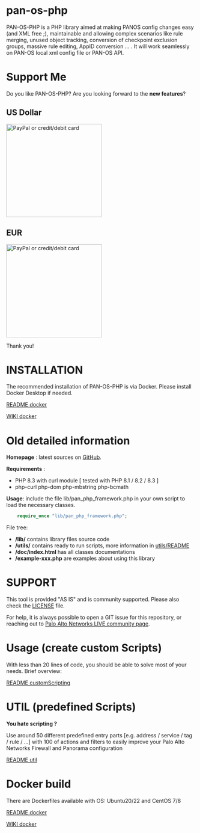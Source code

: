 pan-os-php
================


PAN-OS-PHP is a PHP library aimed at making PANOS config changes easy (and XML free ;), 
maintainable and allowing complex scenarios like rule merging, unused object tracking,
conversion of checkpoint exclusion groups, massive rule editing, AppID conversion … . 
It will work seamlessly on PAN-OS local xml config file or PAN-OS API.

Support Me
============

Do you like PAN-OS-PHP? Are you looking forward to the **new features**?

US Dollar
----------
<a href="https://buymeacoffee.com/panosphp" target="_blank">
<img src="https://github.com/swaschkut/pan-os-php/blob/develop_2-1-X/bmc_qr-2.png" alt="PayPal or credit/debit card" width="254" height="248">
</a>

EUR
----------
<a href="https://pan-os-php.sumupstore.com/products" target="_blank">
<img src="https://github.com/swaschkut/pan-os-php/blob/develop_2-1-X/sumup.jpeg" alt="PayPal or credit/debit card" width="254" height="248">
</a>


Thank you!

INSTALLATION
============

The recommended installation of PAN-OS-PHP is via Docker.
Please install Docker Desktop if needed.

[README docker](https://github.com/PaloAltoNetworks/pan-os-php/blob/main/READMEdocker.md)

[WIKI docker](https://github.com/PaloAltoNetworks/pan-os-php/wiki/docker)


Old detailed information
============
**Homepage** : latest sources on [GitHub](https://github.com/PaloAltoNetworks/pan-os-php).

**Requirements** :
 - PHP 8.3 with curl module [ tested with PHP 8.1 / 8.2 / 8.3 ]
 - php-curl php-dom php-mbstring php-bcmath

**Usage**: include the file lib/pan_php_framework.php in your own script to load the necessary classes.
```php
    require_once "lib/pan_php_framework.php";
```

File tree:
* **/lib/** contains library files source code
* **/utils/** contains ready to run scripts, more information in [utils/README](https://github.com/PaloAltoNetworks/pan-os-php/blob/main/utils/README.md)
* **/doc/index.html**  has all classes documentations
* **/example-xxx.php** are examples about using this library

SUPPORT
============
This tool is provided "AS IS" and is community supported.
Please also check the [LICENSE](https://github.com/PaloAltoNetworks/pan-os-php/blob/main/LICENSE) file.

For help, it is always possible to open a GIT issue for this repository, or reaching out to [Palo Alto Networks LIVE community page](https://live.paloaltonetworks.com/t5/api-articles/pan-os-php-scripting-library-and-utilities/ta-p/404396).

Usage (create custom Scripts)
============

With less than 20 lines of code, you should be able to solve most of your needs. Brief overview:

[README customScripting](https://github.com/PaloAltoNetworks/pan-os-php/blob/main/READMEcustomScripting.md)


UTIL (predefined Scripts)
============

**You hate scripting ?**

Use around 50 different predefined entry parts [e.g. address / service / tag / rule / ...] with 100 of actions and filters to easily improve your Palo Alto Networks Firewall and Panorama configuration

[README util](https://github.com/PaloAltoNetworks/pan-os-php/blob/main/READMEutil.md)
 


Docker build
============

There are Dockerfiles available with OS: Ubuntu20/22 and CentOS 7/8

[README docker](https://github.com/PaloAltoNetworks/pan-os-php/blob/main/READMEdocker.md)

[WIKI docker](https://github.com/PaloAltoNetworks/pan-os-php/wiki/docker)
